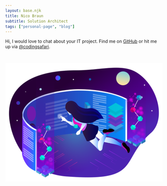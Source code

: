 ```yaml
---
layout: base.njk
title: Nico Braun
subtitle: Solution Architect
tags: ["personal-page", "blog"]
---
```


Hi, I would love to chat about your IT project. Find me on [GitHub](https://github.com/bluebrown) or hit me up via [@codingsafari](https://twitter.com/messages/compose?recipient_id=3169215365).

<br>

![page logo](./assets/images/logo.svg)

<br>
